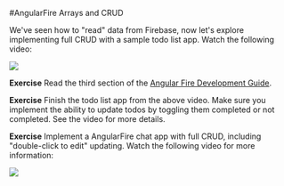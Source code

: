 #AngularFire Arrays and CRUD

We've seen how to "read" data from Firebase, now let's explore implementing full CRUD with a sample todo list app.  Watch the following video:

[![](https://i.gyazo.com/aaf7ab14cf309326bbcc820cca35dfe4.png)](https://vimeo.com/136793940)

**Exercise** Read the third section of the [Angular Fire Development Guide](https://www.firebase.com/docs/web/libraries/angular/guide/).

**Exercise** Finish the todo list app from the above video.  Make sure you implement the ability to update todos by toggling them completed or not completed.  See the video for more details.

**Exercise** Implement a AngularFire chat app with full CRUD, including "double-click to edit" updating.  Watch the following video for more information:

[![](https://i.gyazo.com/f89d4433e569a3ca4b580e1a40481704.png)](https://vimeo.com/136794932)

